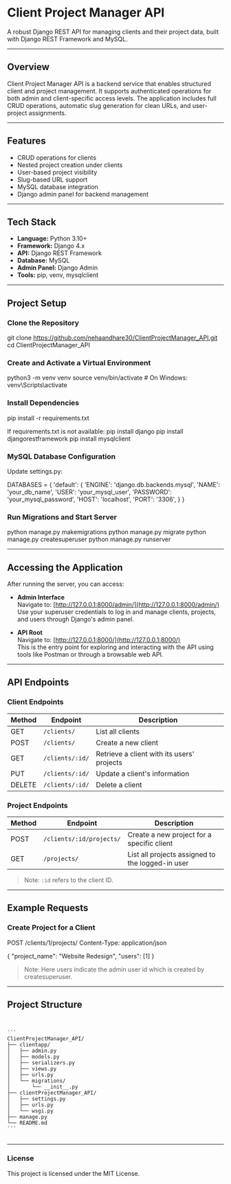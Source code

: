 # Client Project Manager API

A robust Django REST API for managing clients and their project data, built with Django REST Framework and MySQL.

---

## Overview

Client Project Manager API is a backend service that enables structured client and project management. It supports authenticated operations for both admin and client-specific access levels. The application includes full CRUD operations, automatic slug generation for clean URLs, and user-project assignments.

---

## Features

- CRUD operations for clients
- Nested project creation under clients
- User-based project visibility
- Slug-based URL support
- MySQL database integration
- Django admin panel for backend management

---

## Tech Stack

- **Language:** Python 3.10+  
- **Framework:** Django 4.x  
- **API:** Django REST Framework  
- **Database:** MySQL  
- **Admin Panel:** Django Admin  
- **Tools:** pip, venv, mysqlclient

---

## Project Setup

### Clone the Repository
git clone https://github.com/nehaandhare30/ClientProjectManager_API.git
cd ClientProjectManager_API

### Create and Activate a Virtual Environment
python3 -m venv venv
source venv/bin/activate     # On Windows: venv\Scripts\activate

### Install Dependencies
pip install -r requirements.txt

If requirements.txt is not available:
pip install django 
pip install djangorestframework 
pip install mysqlclient

### MySQL Database Configuration
Update settings.py:

DATABASES = {
    'default': {
        'ENGINE': 'django.db.backends.mysql',
        'NAME': 'your_db_name',
        'USER': 'your_mysql_user',
        'PASSWORD': 'your_mysql_password',
        'HOST': 'localhost',
        'PORT': '3306',
    }
}

### Run Migrations and Start Server
python manage.py makemigrations
python manage.py migrate
python manage.py createsuperuser
python manage.py runserver

---

## Accessing the Application

After running the server, you can access:

- **Admin Interface**  
  Navigate to: [http://127.0.0.1:8000/admin/](http://127.0.0.1:8000/admin/)  
  Use your superuser credentials to log in and manage clients, projects, and users through Django's admin panel.

- **API Root**  
  Navigate to: [http://127.0.0.1:8000/](http://127.0.0.1:8000/)  
  This is the entry point for exploring and interacting with the API using tools like Postman or through a browsable web API.

---

## API Endpoints

### Client Endpoints

| Method | Endpoint         | Description                                      |
|--------|------------------|--------------------------------------------------|
| GET    | `/clients/`      | List all clients                                 |
| POST   | `/clients/`      | Create a new client                              |
| GET    | `/clients/:id/`  | Retrieve a client with its users' projects       |
| PUT    | `/clients/:id/`  | Update a client's information                    |
| DELETE | `/clients/:id/`  | Delete a client                                  |

### Project Endpoints

| Method | Endpoint                    | Description                                           |
|--------|-----------------------------|-------------------------------------------------------|
| POST   | `/clients/:id/projects/`    | Create a new project for a specific client            |
| GET    | `/projects/`                | List all projects assigned to the logged-in user      |

> Note: `:id` refers to the client ID.

---

## Example Requests
### Create Project for a Client

POST /clients/1/projects/
Content-Type: application/json

{
  "project_name": "Website Redesign",
  "users": [1]
}
> Note: Here users indicate the admin user id which is created by createsuperuser.

---

## Project Structure
<pre><code>

```
ClientProjectManager_API/
├── clientapp/                  
│   ├── admin.py                
│   ├── models.py               
│   ├── serializers.py          
│   ├── views.py                
│   ├── urls.py                 
│   └── migrations/             
│       └── __init__.py         
├── clientProjectManager_API/   
│   ├── settings.py             
│   ├── urls.py                 
│   └── wsgi.py                 
├── manage.py                   
└── README.md                   
```

</code></pre>

---

### License
This project is licensed under the MIT License.
